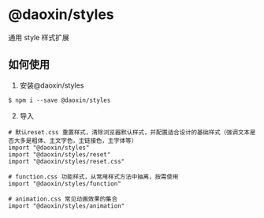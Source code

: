 # @daoxin/styles

通用 style 样式扩展

## 如何使用

1. 安装@daoxin/styles

```
$ npm i --save @daoxin/styles
```

2. 导入

```
# 默认reset.css 重置样式，清除浏览器默认样式，并配置适合设计的基础样式（强调文本是否大多是粗体、主文字色，主链接色，主字体等）
import "@daoxin/styles"
import "@daoxin/styles/reset"
import "@daoxin/styles/reset.css"

# function.css 功能样式，从常用样式方法中抽离，按需使用
import "@daoxin/styles/function"

# animation.css 常见动画效果的集合
import "@daoxin/styles/animation"
```

